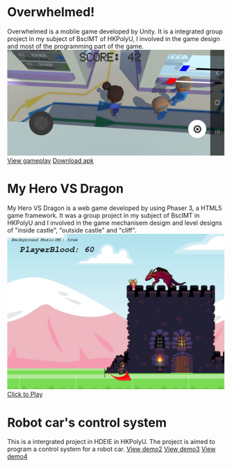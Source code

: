 <h1>Overwhelmed!</h1>
Overwhelmed is a moblie game developed by Unity. It is a integrated group project in my subject of BscIMT of HKPolyU, I involved in the game design and most of the programming part of the game.  
<img src="assets/images/Overwhelmed.jpg" alt="Overwhelmed is a good game" width="500"/>  
<a href="https://youtu.be/EzGgHXEfib8" target="_blank">View gameplay</a>  
<a href="https://github.com/YuKaWing/YuKaWing.github.io/releases/download/1.0/Overwhelmed.apk">Download apk</a>  
  
<h1>My Hero VS Dragon</h1>  
My Hero VS Dragon is a web game developed by using Phaser 3, a HTML5 game framework. It was a group project in my subject of BscIMT in HKPolyU and I involved in the game mechanisem desigm and level designs of  "inside castle", "outside castle" and "cliff".  
<img src="assets/images/MHVSD.JPG" alt="My Hero VS Dragon is a good game" width="500"/>   
<a href="https://yukawing.github.io/MyHeroVSDragon/" target="_blank">Click to Play</a>  
  
<h1>Robot car's control system</h1>
This is a intergrated project in HDEIE in HKPolyU. The project is aimed to program a control system for a robot car.  
<a href="https://youtu.be/fUyfqqz9Zbg" target="_blank">View demo2</a>  
<a href="https://youtu.be/7fppypZXFQE" target="_blank">View demo3</a>  
<a href="https://youtu.be/5qAJM77eF_k" target="_blank">View demo4</a>  
